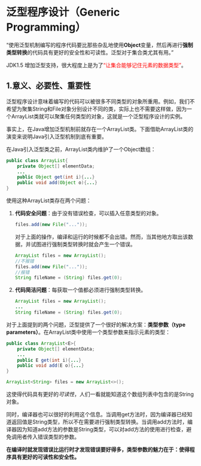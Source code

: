 # 泛型程序设计（Generic Programming）

“使用泛型机制编写的程序代码要比那些杂乱地使用**Object**变量，然后再进行**强制类型转换**的代码具有更好的安全性和可读性。泛型对于集合类尤其有用。”

JDK1.5 增加泛型支持，很大程度上是为了<font color = red>“让集合能够记住元素的数据类型”</font>。

## 1.意义、必要性、重要性

泛型程序设计意味着编写的代码可以被很多不同类型的对象所重用。例如，我们不希望为聚集String和File对象分别设计不同的类，实际上也不需要这样做，因为一个ArrayList类就可以聚集任何类型的对象，这就是一个泛型程序设计的实例。

事实上，在Java增加泛型机制前就存在一个ArrayList类。下面借助ArrayList类的演变来说明Java引入泛型机制到底有重要。

在Java引入泛型类之前，ArrayList类内维护了一个Object数组：

```java
public class ArrayList{
    private Object[] elementData;
    ...
    public Object get(int i){...}
    public void add(Object o){...}
}
```

使用这种ArrayList类存在两个问题：

1. **代码安全问题**：由于没有错误检查，可以插入任意类型的对象。

    ```java
    files.add(new File("..."));
    ```

    对于上面的操作，编译和运行的时候都不会出错。然而，当其他地方取出该数据，并试图进行强制类型转换时就会产生一个错误。

    ```java
    ArrayList files = new ArrayList();
    //不报错
    files.add(new File("..."));
    //报错
    String fileName = (String) files.get(0);
    ```

2. **代码简洁问题**：每获取一个值都必须进行强制类型转换。

    ```java
    ArrayList files = new ArrayList();
    ...
    String fileName = (String) files.get(0);
    ```

对于上面提到的两个问题，泛型提供了一个很好的解决方案：**类型参数（type parameters）**。在ArrayList类中使用一个类型参数来指示元素的类型：

```java
public class ArrayList<E>{
    private Object[] elementData;
    ...
    public E get(int i){...}
    public void add(E o){...}
}
```

```java
ArrayList<String> files = new ArrayList<>();
```

这使得代码具有更好的*可读性*，人们一看就能知道这个数组列表中包含的是String对象。

同时，编译器也可以很好的利用这个信息。当调用get方法时，因为编译器已经知道返回值是String类型，所以不在需要进行强制类型转换。当调用add方法时，编译器因为知道add方法的参数是String类型，可以对add方法的使用进行检查，避免调用者传入错误类型的参数。

**在编译时就发现错误比运行时才发现错误要好得多，类型参数的魅力在于：使得程序具有更好的可读性和安全性。**